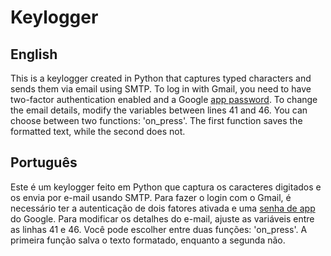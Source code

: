 # Keylogger

## English
This is a keylogger created in Python that captures typed characters and sends them via email using SMTP.
To log in with Gmail, you need to have two-factor authentication enabled and a Google [app password](https://support.google.com/accounts/answer/185833?hl=en).
To change the email details, modify the variables between lines 41 and 46.
You can choose between two functions: 'on_press'. The first function saves the formatted text, while the second does not.

## Português
Este é um keylogger feito em Python que captura os caracteres digitados e os envia por e-mail usando SMTP.
Para fazer o login com o Gmail, é necessário ter a autenticação de dois fatores ativada e uma [senha de app](https://support.google.com/accounts/answer/185833?hl=pt) do Google.
Para modificar os detalhes do e-mail, ajuste as variáveis entre as linhas 41 e 46.
Você pode escolher entre duas funções: 'on_press'. A primeira função salva o texto formatado, enquanto a segunda não.

